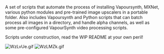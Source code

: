 A set of scripts that automate the process of installing Vapoursynth, MXNet, various python modules and pre-trained image upscalers in a portable folder. Also includes Vapoursynth and Python scripts that can batch process all images in a directory, and handle alpha channels, as well as some pre-configured VapourSynth video processing scripts. 

Scripts under construction, read the WIP README at your own peril!

![WzLvUe.gif](https://i.lensdump.com/i/WzLvUe.gif)
![WzLMZk.gif](https://i.lensdump.com/i/WzLMZk.gif)


